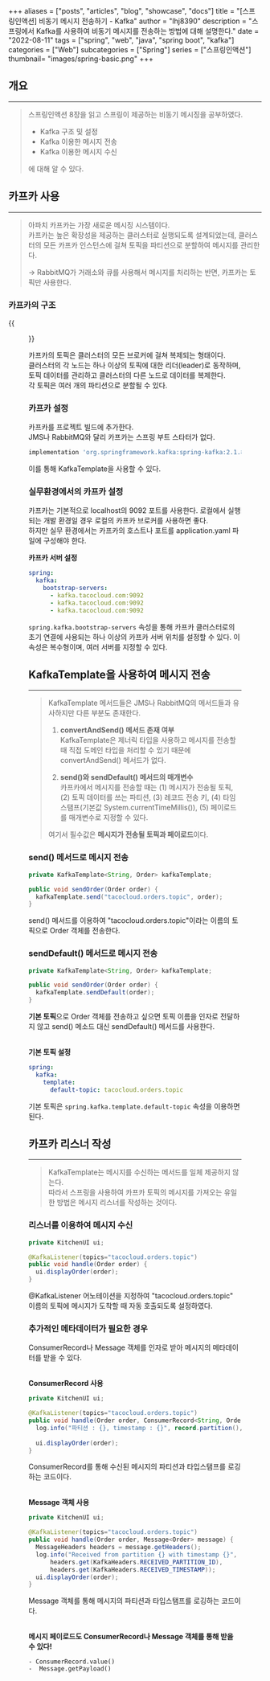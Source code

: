 +++
aliases = ["posts", "articles", "blog", "showcase", "docs"]
title = "[스프링인액션] 비동기 메시지 전송하기 - Kafka"
author = "lhj8390"
description = "스프링에서 Kafka를 사용하여 비동기 메시지를 전송하는 방법에 대해 설명한다."
date = "2022-08-11"
tags = ["spring", "web", "java", "spring boot", "kafka"]
categories = ["Web"]
subcategories = ["Spring"]
series = ["스프링인액션"]
thumbnail= "images/spring-basic.png"
+++
## 개요

---

> 스프링인액션 8장을 읽고 스프링이 제공하는 비동기 메시징을 공부하였다.
> 
> - Kafka 구조 및 설정
> - Kafka 이용한 메시지 전송
> - Kafka 이용한 메시지 수신
> 
> 에 대해 알 수 있다.
> 

## 카프카 사용

---

> 아파치 카프카는 가장 새로운 메시징 시스템이다.<br/>
> 카프카는 높은 확장성을 제공하는 클러스터로 실행되도록 설계되었는데, 클러스터의 모든 카프카 인스턴스에 걸쳐 토픽을 파티션으로 분할하여 메시지를 관리한다.
> 
> → RabbitMQ가 거래소와 큐를 사용해서 메시지를 처리하는 반면, 카프카는 토픽만 사용한다.
> 

### 카프카의 구조

{{<figure src="/images/spring-messaging-kafka/1.png" class="large" caption="각 브로커는 토픽의 파티션의 리더로 동작">}}

카프카의 토픽은 클러스터의 모든 브로커에 걸쳐 복제되는 형태이다.<br/>
클러스터의 각 노드는 하나 이상의 토픽에 대한 리더(leader)로 동작하며, 토픽 데이터를 관리하고 클러스터의 다른 노드로 데이터를 복제한다.<br/>
각 토픽은 여러 개의 파티션으로 분할될 수 있다.

### 카프카 설정

카프카를 프로젝트 빌드에 추가한다.<br/>
JMS나 RabbitMQ와 달리 카프카는 스프링 부트 스타터가 없다.

```groovy
implementation 'org.springframework.kafka:spring-kafka:2.1.8.RELEASE'
```

이를 통해 KafkaTemplate을 사용할 수 있다.

### 실무환경에서의 카프카 설정

카프카는 기본적으로 localhost의 9092 포트를 사용한다. 로컬에서 실행되는 개발 환경일 경우 로컬의 카프카 브로커를 사용하면 좋다.<br/>
하지만 실무 환경에서는 카프카의 호스트나 포트를 application.yaml 파일에 구성해야 한다.

**카프카 서버 설정**

```yaml
spring:
  kafka:
    bootstrap-servers:
      - kafka.tacocloud.com:9092
      - kafka.tacocloud.com:9092
      - kafka.tacocloud.com:9092
```

`spring.kafka.bootstrap-servers` 속성을 통해 카프카 클러스터로의 초기 연결에 사용되는 하나 이상의 카프카 서버 위치를 설정할 수 있다. 이 속성은 복수형이며, 여러 서버를 지정할 수 있다.

## KafkaTemplate을 사용하여 메시지 전송

---

> KafkaTemplate 메서드들은 JMS나 RabbitMQ의 메서드들과 유사하지만 다른 부분도 존재한다.
> 
> 1. **convertAndSend() 메서드 존재 여부**<br/>
>     KafkaTemplate은 제너릭 타입을 사용하고 메시지를 전송할 때 직접 도메인 타입을 처리할 수 있기 때문에 convertAndSend() 메서드가 없다.
>     
> 2. **send()와 sendDefault() 메서드의 매개변수**<br/>
>     카프카에서 메시지를 전송할 때는 (1) <span class="ul">메시지가 전송될 토픽</span>, (2) <span class="ul">토픽 데이터를 쓰는 파티션</span>,  (3) <span class="ul">레코드 전송 키</span>, (4) <span class="ul">타임스탬프</span>(기본값 System.currentTimeMillis()), (5) <span class="ul">페이로드를 매개변수</span>로 지정할 수 있다.
>
>여기서 필수값은 **메시지가 전송될 토픽과 페이로드**이다.
>     

### send() 메서드로 메시지 전송

```java
private KafkaTemplate<String, Order> kafkaTemplate;

public void sendOrder(Order order) {
  kafkaTemplate.send("tacocloud.orders.topic", order);
}
```

send() 메서드를 이용하여 "tacocloud.orders.topic"이라는 이름의 토픽으로 Order 객체를 전송한다.

### sendDefault() 메서드로 메시지 전송

```java
private KafkaTemplate<String, Order> kafkaTemplate;

public void sendOrder(Order order) {
  kafkaTemplate.sendDefault(order);
}
```

**기본 토픽**으로 Order 객체를 전송하고 싶으면 토픽 이름을 인자로 전달하지 않고 send() 메소드 대신 sendDefault() 메서드를 사용한다.<br/><br/>

**기본 토픽 설정**

```yaml
spring:
  kafka:
    template:
      default-topic: tacocloud.orders.topic
```

기본 토픽은 `spring.kafka.template.default-topic` 속성을 이용하면 된다.

## 카프카 리스너 작성

---

> KafkaTemplate는 메시지를 수신하는 메서드를 일체 제공하지 않는다.<br/>
> 따라서 스프링을 사용하여 카프카 토픽의 메시지를 가져오는 유일한 방법은 메시지 리스너를 작성하는 것이다.
> 

### 리스너를 이용하여 메시지 수신

```java
private KitchenUI ui;

@KafkaListener(topics="tacocloud.orders.topic")
public void handle(Order order) {
  ui.displayOrder(order);
}
```

@KafkaListener 어노테이션을 지정하여 "tacocloud.orders.topic" 이름의 토픽에 메시지가 도착할 때 자동 호출되도록 설정하였다. 

### 추가적인 메타데이터가 필요한 경우

ConsumerRecord나 Message 객체를 인자로 받아 메시지의 메타데이터를 받을 수 있다. 
<br/><br/>

**ConsumerRecord 사용**

```java
private KitchenUI ui;

@KafkaListener(topics="tacocloud.orders.topic")
public void handle(Order order, ConsumerRecord<String, Order> record) {
  log.info("파티션 : {}, timestamp : {}", record.partition(), record.timestamp());
  
  ui.displayOrder(order);
}
```

ConsumerRecord를 통해 수신된 메시지의 파티션과 타입스탬프를 로깅하는 코드이다.
<br/><br/>

**Message 객체 사용**

```java
private KitchenUI ui;

@KafkaListener(topics="tacocloud.orders.topic")
public void handle(Order order, Message<Order> message) {
  MessageHeaders headers = message.getHeaders();
  log.info("Received from partition {} with timestamp {}",
      headers.get(KafkaHeaders.RECEIVED_PARTITION_ID),
      headers.get(KafkaHeaders.RECEIVED_TIMESTAMP));
  ui.displayOrder(order);
}
```

Message 객체를 통해 메시지의 파티션과 타입스탬프를 로깅하는 코드이다.
<br/><br/>

<aside>
<strong>메시지 페이로드도 ConsumerRecord나 Message 객체를 통해 받을 수 있다!</strong>  

	- ConsumerRecord.value()
	-  Message.getPayload()
</aside>